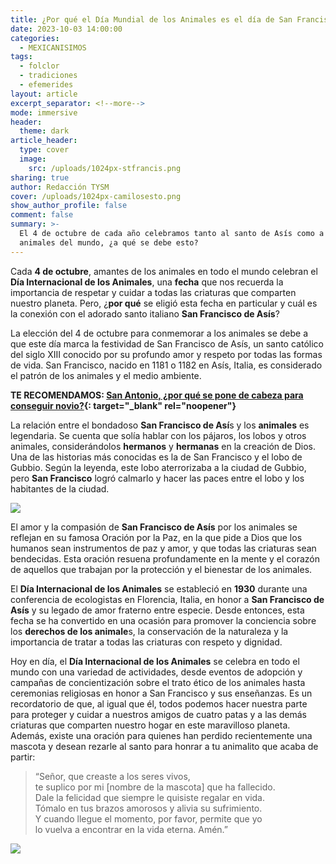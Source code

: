 ```yaml
---
title: ¿Por qué el Día Mundial de los Animales es el día de San Francisco de Asís?
date: 2023-10-03 14:00:00
categories:
  - MEXICANISIMOS
tags:
  - folclor
  - tradiciones
  - efemerides
layout: article
excerpt_separator: <!--more-->
mode: immersive
header:
  theme: dark
article_header:
  type: cover
  image:
    src: /uploads/1024px-stfrancis.png
sharing: true
author: Redacción TYSM
cover: /uploads/1024px-camilosesto.png
show_author_profile: false
comment: false
summary: >-
  El 4 de octubre de cada año celebramos tanto al santo de Asís como a los
  animales del mundo, ¿a qué se debe esto?
---
```

Cada **4 de octubre**, amantes de los animales en todo el mundo celebran el **Día Internacional de los Animales**, una **fecha** que nos recuerda la importancia de respetar y cuidar a todas las criaturas que comparten nuestro planeta. Pero, ¿**por qué** se eligió esta fecha en particular y cuál es la conexión con el adorado santo italiano **San Francisco de Asís**?

La elección del 4 de octubre para conmemorar a los animales se debe a que este día marca la festividad de San Francisco de Asís, un santo católico del siglo XIII conocido por su profundo amor y respeto por todas las formas de vida. San Francisco, nacido en 1181 o 1182 en Asís, Italia, es considerado el patrón de los animales y el medio ambiente.

**TE RECOMENDAMOS: [San Antonio, ¿por qué se pone de cabeza para conseguir novio?](https://blog.tonoysumariachi.com/mexicanisimos/2022/08/22/san-antonio-por-que-se-pone-de-cabeza-para-conseguir-novio.html){: target="_blank" rel="noopener"}**

La relación entre el bondadoso **San Francisco de Así**s y los **animales** es legendaria. Se cuenta que solía hablar con los pájaros, los lobos y otros animales, considerándolos **hermanos** y **hermanas** en la creación de Dios. Una de las historias más conocidas es la de San Francisco y el lobo de Gubbio. Según la leyenda, este lobo aterrorizaba a la ciudad de Gubbio, pero **San Francisco** logró calmarlo y hacer las paces entre el lobo y los habitantes de la ciudad.

![](https://upload.wikimedia.org/wikipedia/commons/thumb/3/38/Josep_Benlliure_Gil34.jpg/970px-Josep_Benlliure_Gil34.jpg)

El amor y la compasión de **San Francisco de Asís** por los animales se reflejan en su famosa Oración por la Paz, en la que pide a Dios que los humanos sean instrumentos de paz y amor, y que todas las criaturas sean bendecidas. Esta oración resuena profundamente en la mente y el corazón de aquellos que trabajan por la protección y el bienestar de los animales.

El **Día Internacional de los Animales** se estableció en **1930** durante una conferencia de ecologistas en Florencia, Italia, en honor a **San Francisco de Asís** y su legado de amor fraterno entre especie. Desde entonces, esta fecha se ha convertido en una ocasión para promover la conciencia sobre los **derechos de los animale**s, la conservación de la naturaleza y la importancia de tratar a todas las criaturas con respeto y dignidad.

Hoy en día, el **Día Internacional de los Animales** se celebra en todo el mundo con una variedad de actividades, desde eventos de adopción y campañas de concientización sobre el trato ético de los animales hasta ceremonias religiosas en honor a San Francisco y sus enseñanzas. Es un recordatorio de que, al igual que él, todos podemos hacer nuestra parte para proteger y cuidar a nuestros amigos de cuatro patas y a las demás criaturas que comparten nuestro hogar en este maravilloso planeta. Además, existe una oración para quienes han perdido recientemente una mascota y desean rezarle al santo para honrar a tu animalito que acaba de partir:

> “Señor, que creaste a los seres vivos,<br>te suplico por mi \[nombre de la mascota\] que ha fallecido.<br>Dale la felicidad que siempre le quisiste regalar en vida.<br>Tómalo en tus brazos amorosos y alivia su sufrimiento.<br>Y cuando llegue el momento, por favor, permite que yo<br>lo vuelva a encontrar en la vida eterna. Amén.”

![](https://upload.wikimedia.org/wikipedia/commons/thumb/7/78/Giotto._Predella_3.jpg/903px-Giotto._Predella_3.jpg)